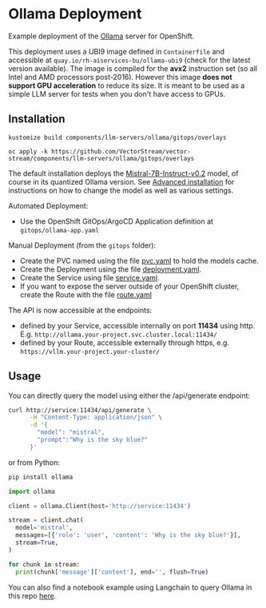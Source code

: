 # Ollama Deployment

Example deployment of the [Ollama](https://github.com/ollama/ollama) server for OpenShift.

This deployment uses a UBI9 image defined in `Containerfile` and accessible at `quay.io/rh-aiservices-bu/ollama-ubi9` (check for the latest version available). The image is compiled for the **avx2** instruction set (so all Intel and AMD processors post-2016). However this image **does not support GPU acceleration** to reduce its size. It is meant to be used as a simple LLM server for tests when you don't have access to GPUs.

## Installation

`kustomize build components/llm-servers/ollama/gitops/overlays`

`oc apply -k https://github.com/VectorStream/vector-stream/components/llm-servers/ollama/gitops/overlays`

The default installation deploys the [Mistral-7B-Instruct-v0.2](https://huggingface.co/mistralai/Mistral-7B-Instruct-v0.2) model, of course in its quantized Ollama version. See [Advanced installation](#advanced-installation) for instructions on how to change the model as well as various settings.

Automated Deployment:

- Use the OpenShift GitOps/ArgoCD Application definition at `gitops/ollama-app.yaml`

Manual Deployment (from the `gitops` folder):

- Create the PVC named using the file [pvc.yaml](gitops/pvc.yaml) to hold the models cache.
- Create the Deployment using the file [deployment.yaml](gitops/deployment.yaml).
- Create the Service using file [service.yaml](gitops/service.yaml).
- If you want to expose the server outside of your OpenShift cluster, create the Route with the file [route.yaml](gitops/route.yaml)

The API is now accessible at the endpoints:

- defined by your Service, accessible internally on port **11434** using http. E.g. `http://ollama.your-project.svc.cluster.local:11434/`
- defined by your Route, accessible externally through https, e.g. `https://vllm.your-project.your-cluster/`

## Usage

You can directly query the model using either the /api/generate endpoint:

```bash
curl http://service:11434/api/generate \
      -H "Content-Type: application/json" \
      -d '{
        "model": "mistral",
        "prompt":"Why is the sky blue?"
      }'
```

or from Python:

```bash
pip install ollama
```

```python
import ollama

client = ollama.Client(host='http://service:11434')

stream = client.chat(
  model='mistral',
  messages=[{'role': 'user', 'content': 'Why is the sky blue?'}],
  stream=True,
)

for chunk in stream:
  print(chunk['message']['content'], end='', flush=True)
```

You can also find a notebook example using Langchain to query Ollama in this repo [here](../../examples/notebooks/langchain/Langchain-Ollama-Prompt-memory.ipynb).
